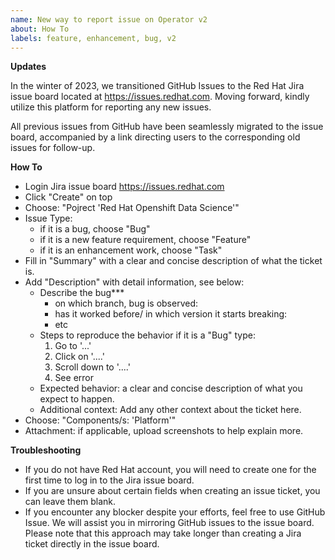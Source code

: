 ```yaml
---
name: New way to report issue on Operator v2
about: How To
labels: feature, enhancement, bug, v2
---
```


**Updates**

In the winter of 2023, we transitioned GitHub Issues to the Red Hat Jira issue board located at https://issues.redhat.com. 
Moving forward, kindly utilize this platform for reporting any new issues.

All previous issues from GitHub have been seamlessly migrated to the issue board, accompanied by a link directing users to the corresponding old issues for follow-up.

**How To**

- Login Jira issue board https://issues.redhat.com
- Click "Create" on top
- Choose: "Pojrect 'Red Hat Openshift Data Science'"
- Issue Type:
  - if it is a bug, choose "Bug"
  - if it is a new feature requirement, choose "Feature"
  - if it is an enhancement work, choose "Task"
- Fill in "Summary" with a clear and concise description of what the ticket is.
- Add "Description" with detail information, see below:
  - Describe the bug***
    - on which branch, bug is observed:
    - has it worked before/ in which version it starts breaking:
    - etc
  - Steps to reproduce the behavior if it is a "Bug" type:
    1. Go to '...'
    2. Click on '....'
    3. Scroll down to '....'
    4. See error
  - Expected behavior: a clear and concise description of what you expect to happen.
  - Additional context: Add any other context about the ticket here.
- Choose: "Components/s: 'Platform'"
- Attachment: if applicable, upload screenshots to help explain more.

**Troubleshooting**

- If you do not have Red Hat account, you will need to create one for the first time to log in to the Jira issue board.
- If you are unsure about certain fields when creating an issue ticket, you can leave them blank.
- If you encounter any blocker despite your efforts, feel free to use GitHub Issue. We will assist you in mirroring GitHub issues to the issue board. Please note that this approach may take longer than creating a Jira ticket directly in the issue board.